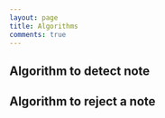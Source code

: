 ```yaml
---
layout: page
title: Algorithms
comments: true
---
```


## Algorithm to detect note


## Algorithm to reject a note

